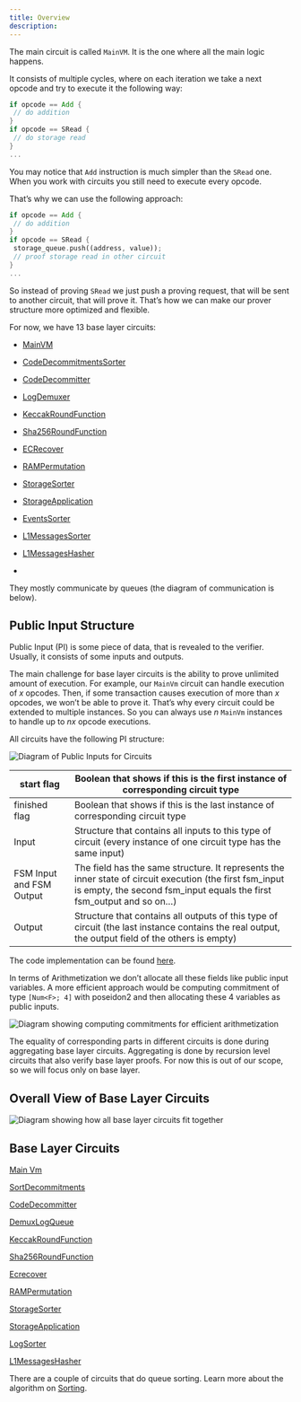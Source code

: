 ```yaml
---
title: Overview
description:
---
```


The main circuit is called `MainVM`. It is the one where all the main logic happens.

It consists of multiple cycles, where on each iteration we take a next opcode and try to execute it the following way:

```rust
if opcode == Add {
 // do addition
}
if opcode == SRead {
 // do storage read
}
...
```

You may notice that `Add` instruction is much simpler than the `SRead` one. When you work with circuits you still need
to execute every opcode.

That’s why we can use the following approach:

```rust
if opcode == Add {
 // do addition
}
if opcode == SRead {
 storage_queue.push((address, value));
 // proof storage read in other circuit
}
...
```

So instead of proving `SRead` we just push a proving request, that will be sent to another circuit, that will prove it.
That’s how we can make our prover structure more optimized and flexible.

For now, we have 13 base layer circuits:

- [MainVM](/zksync-protocol/era-vm/circuits/circuits/main-vm)
- [CodeDecommitmentsSorter](/zksync-protocol/era-vm/circuits/circuits/sorting/sort-decommitments)
- [CodeDecommitter](/zksync-protocol/era-vm/circuits/circuits/code-decommitter)
- [LogDemuxer](/zksync-protocol/era-vm/circuits/circuits/demux-log-queue)
- [KeccakRoundFunction](/zksync-protocol/era-vm/circuits/circuits/keccak-round-function)
- [Sha256RoundFunction](/zksync-protocol/era-vm/circuits/circuits/sha256-round-function)
- [ECRecover](/zksync-protocol/era-vm/circuits/circuits/ecrecover)
- [RAMPermutation](/zksync-protocol/era-vm/circuits/circuits/ram-permutation)
- [StorageSorter](/zksync-protocol/era-vm/circuits/circuits/sorting/storage-sorter)
- [StorageApplication](/zksync-protocol/era-vm/circuits/circuits/storage-application)
- [EventsSorter](/zksync-protocol/era-vm/circuits/circuits/sorting/log-sorter)
- [L1MessagesSorter](/zksync-protocol/era-vm/circuits/circuits/sorting/log-sorter)
- [L1MessagesHasher](/zksync-protocol/era-vm/circuits/circuits/l1-messages-hasher)

-

They mostly communicate by queues (the diagram of communication is below).

## Public Input Structure

Public Input (PI) is some piece of data, that is revealed to the verifier. Usually, it consists of some inputs and
outputs.

The main challenge for base layer circuits is the ability to prove unlimited amount of execution. For example, our
`MainVm` circuit can handle execution of $x$ opcodes. Then, if some transaction causes execution of more than $x$
opcodes, we won’t be able to prove it. That’s why every circuit could be extended to multiple instances. So you can
always use $n$ `MainVm` instances to handle up to $nx$ opcode executions.

All circuits have the following PI structure:

![Diagram of Public Inputs for Circuits](/images/zk-stack/circuit-pi-diagram.png)

| start flag               | Boolean that shows if this is the first instance of corresponding circuit type                                                                                                   |
| ------------------------ | -------------------------------------------------------------------------------------------------------------------------------------------------------------------------------- |
| finished flag            | Boolean that shows if this is the last instance of corresponding circuit type                                                                                                    |
| Input                    | Structure that contains all inputs to this type of circuit (every instance of one circuit type has the same input)                                                               |
| FSM Input and FSM Output | The field has the same structure. It represents the inner state of circuit execution (the first fsm_input is empty, the second fsm_input equals the first fsm_output and so on…) |
| Output                   | Structure that contains all outputs of this type of circuit (the last instance contains the real output, the output field of the others is empty)                                |

The code implementation can be found
[here](https://github.com/matter-labs/era-zkevm_circuits/blob/main/src/fsm_input_output/mod.rs#L32).

In terms of Arithmetization we don’t allocate all these fields like public input variables. A more efficient approach
would be computing commitment of type `[Num<F>; 4]` with poseidon2 and then allocating these 4 variables as public
inputs.

![Diagram showing computing commitments for efficient arithmetization](/images/zk-stack/circuit-commitments.png)

The equality of corresponding parts in different circuits is done during aggregating base layer circuits. Aggregating is
done by recursion level circuits that also verify base layer proofs. For now this is out of our scope, so we will focus
only on base layer.

## Overall View of Base Layer Circuits

![Diagram showing how all base layer circuits fit together](/images/zk-stack/base-layer-circuit-diagram.png)

## Base Layer Circuits

[Main Vm](/zksync-protocol/era-vm/circuits/circuits/main-vm)

[SortDecommitments](/zksync-protocol/era-vm/circuits/circuits/sorting/sort-decommitments)

[CodeDecommitter](/zksync-protocol/era-vm/circuits/circuits/code-decommitter)

[DemuxLogQueue](/zksync-protocol/era-vm/circuits/circuits/demux-log-queue)

[KeccakRoundFunction](/zksync-protocol/era-vm/circuits/circuits/keccak-round-function)

[Sha256RoundFunction](/zksync-protocol/era-vm/circuits/circuits/sha256-round-function)

[Ecrecover](/zksync-protocol/era-vm/circuits/circuits/ecrecover)

[RAMPermutation](/zksync-protocol/era-vm/circuits/circuits/ram-permutation)

[StorageSorter](/zksync-protocol/era-vm/circuits/circuits/sorting/storage-sorter)

[StorageApplication](/zksync-protocol/era-vm/circuits/circuits/storage-application)

[LogSorter](/zksync-protocol/era-vm/circuits/circuits/sorting/log-sorter)

[L1MessagesHasher](/zksync-protocol/era-vm/circuits/circuits/l1-messages-hasher)

There are a couple of circuits that do queue sorting. Learn more about the algorithm on
[Sorting](/zksync-protocol/era-vm/circuits/circuits/sorting).
